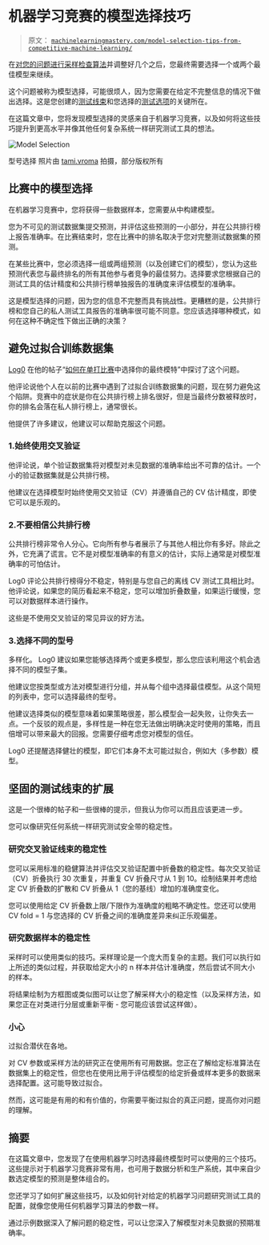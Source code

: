 # 机器学习竞赛的模型选择技巧

> 原文： [`machinelearningmastery.com/model-selection-tips-from-competitive-machine-learning/`](https://machinelearningmastery.com/model-selection-tips-from-competitive-machine-learning/)

在[对您的问题进行采样检查算法](http://machinelearningmastery.com/why-you-should-be-spot-checking-algorithms-on-your-machine-learning-problems/ "Why you should be Spot-Checking Algorithms on your Machine Learning Problems")并调整好几个之后，您最终需要选择一个或两个最佳模型来继续。

这个问题被称为模型选择，可能很烦人，因为您需要在给定不完整信息的情况下做出选择。这是您创建的[测试线束](http://machinelearningmastery.com/how-to-evaluate-machine-learning-algorithms/ "How to Evaluate Machine Learning Algorithms")和您选择的[测试选项](http://machinelearningmastery.com/how-to-choose-the-right-test-options-when-evaluating-machine-learning-algorithms/ "How To Choose The Right Test Options When Evaluating Machine Learning Algorithms")的关键所在。

在这篇文章中，您将发现模型选择的灵感来自于机器学习竞赛，以及如何将这些技巧提升到更高水平并像其他任何复杂系统一样研究测试工具的想法。

![Model Selection](https://3qeqpr26caki16dnhd19sv6by6v-wpengine.netdna-ssl.com/wp-content/uploads/2014/10/Model-Selection.jpg)

型号选择
照片由 [tami.vroma](http://www.flickr.com/photos/32314864@N02/3253876458) 拍摄，部分版权所有

## 比赛中的模型选择

在机器学习竞赛中，您将获得一些数据样本，您需要从中构建模型。

您为不可见的测试数据集提交预测，并评估这些预测的一小部分，并在公共排行榜上报告准确率。在比赛结束时，您在比赛中的排名取决于您对完整测试数据集的预测。

在某些比赛中，您必须选择一组或两组预测（以及创建它们的模型），您认为这些预测代表您与最终排名的所有其他参与者竞争的最佳努力。选择要求您根据自己的测试工具的估计精度和公共排行榜单独报告的准确度来评估模型的准确率。

这是模型选择的问题，因为您的信息不完整而具有挑战性。更糟糕的是，公共排行榜和您自己的私人测试工具报告的准确率很可能不同意。您应该选择哪种模式，如何在这种不确定性下做出正确的决策？

## 避免过拟合训练数据集

[Log0](http://www.kaggle.com/users/55046/log0) 在他的帖子“[如何在单打比赛](http://www.chioka.in/how-to-select-your-final-models-in-a-kaggle-competitio/)中选择你的最终模特”中探讨了这个问题。

他评论说他个人在以前的比赛中遇到了过拟合训练数据集的问题，现在努力避免这个陷阱。竞赛中的症状是你在公共排行榜上排名很好，但是当最终分数被释放时，你的排名会落在私人排行榜上，通常很长。

他提供了许多建议，他建议可以帮助克服这个问题。

### 1.始终使用交叉验证

他评论说，单个验证数据集将对模型对未见数据的准确率给出不可靠的估计。一个小的验证数据集就是公共排行榜。

他建议在选择模型时始终使用交叉验证（CV）并遵循自己的 CV 估计精度，即使它可以是乐观的。

### 2.不要相信公共排行榜

公共排行榜非常令人分心。它向所有参与者展示了与其他人相比你有多好。除此之外，它充满了谎言。它不是对模型准确率的有意义的估计，实际上通常是对模型准确率的可怕估计。

Log0 评论公共排行榜得分不稳定，特别是与您自己的离线 CV 测试工具相比时。他评论说，如果您的简历看起来不稳定，您可以增加折叠数量，如果运行缓慢，您可以对数据样本进行操作。

这些是不使用交叉验证的常见异议的好方法。

### 3.选择不同的型号

多样化。 Log0 建议如果您能够选择两个或更多模型，那么您应该利用这个机会选择不同的模型子集。

他建议您按类型或方法对模型进行分组，并从每个组中选择最佳模型。从这个简短的列表中，您可以选择最终的型号。

他建议选择类似的模型意味着如果策略很差，那么模型会一起失败，让你失去一点。一个反驳的观点是，多样性是一种在您无法做出明确决定时使用的策略，而且倍增可以带来最大的回报。您需要仔细考虑您对模型的信任。

Log0 还提醒选择健壮的模型，即它们本身不太可能过拟合，例如大（多参数）模型。

## 坚固的测试线束的扩展

这是一个很棒的帖子和一些很棒的提示，但我认为你可以而且应该更进一步。

您可以像研究任何系统一样研究测试安全带的稳定性。

### 研究交叉验证线束的稳定性

您可以采用标准的稳健算法并评估交叉验证配置中折叠数的稳定性。每次交叉验证（CV）折叠执行 30 次重复，并重复 CV 折叠尺寸从 1 到 10。绘制结果并考虑给定 CV 折叠数的扩散和 CV 折叠从 1（您的基线）增加的准确度变化。

您可以使用给定 CV 折叠数上限/下限作为准确度的粗略不确定性。您还可以使用 CV fold = 1 与您选择的 CV 折叠之间的准确度差异来纠正乐观偏差。

### 研究数据样本的稳定性

采样时可以使用类似的技巧。采样理论是一个庞大而复杂的主题。我们可以执行如上所述的类似过程，并获取给定大小的 n 样本并估计准确度，然后尝试不同大小的样本。

将结果绘制为方框图或类似图可以让您了解采样大小的稳定性（以及采样方法，如果您正在对类进行分层或重新平衡 - 您可能应该尝试这样做）。

### 小心

过拟合潜伏在各地。

对 CV 参数或采样方法的研究正在使用所有可用数据。您正在了解给定标准算法在数据集上的稳定性，但您也在使用比用于评估模型的给定折叠或样本更多的数据来选择配置。这可能导致过拟合。

然而，这可能是有用的和有价值的，你需要平衡过拟合的真正问题，提高你对问题的理解。

## 摘要

在这篇文章中，您发现了在使用机器学习时选择最终模型时可以使用的三个技巧。这些提示对于机器学习竞赛非常有用，也可用于数据分析和生产系统，其中来自少数选定模型的预测是整体组合的。

您还学习了如何扩展这些技巧，以及如何针对给定的机器学习问题研究测试工具的配置，就像您使用任何机器学习算法的参数一样。

通过示例数据深入了解问题的稳定性，可以让您深入了解模型对未见数据的预期准确率。